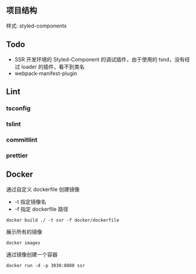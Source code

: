## 项目结构

样式: styled-components

## Todo

- SSR 开发环境的 Styled-Component 的调试插件，由于使用的 tsnd，没有经过 loader 的插件，看不到类名
- webpack-manifest-plugin

## Lint

### tsconfig

### tslint

### commitlint

### prettier

## Docker

通过自定义 dockerfile 创建镜像

- -t 指定镜像名
- -f 指定 dockerfile 路径

```
docker build ./ -t ssr -f docker/dockerfile
```

展示所有的镜像

```
docker images
```

通过镜像创建一个容器

```
docker run -d -p 3030:8080 ssr
```
